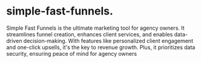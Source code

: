 # simple-fast-funnels.
Simple Fast Funnels is the ultimate marketing tool for agency owners. It streamlines funnel creation, enhances client services, and enables data-driven decision-making. With features like personalized client engagement and one-click upsells, it's the key to revenue growth. Plus, it prioritizes data security, ensuring peace of mind for agency owners

